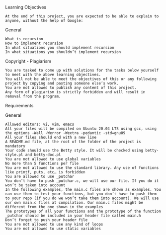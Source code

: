 Learning Objectives

	At the end of this project, you are expected to be able to explain to anyone, without the help of Google:

General

	What is recursion
	How to implement recursion
	In what situations you should implement recursion
	In what situations you shouldn’t implement recursion

Copyright - Plagiarism

	You are tasked to come up with solutions for the tasks below yourself to meet with the above learning objectives.
	You will not be able to meet the objectives of this or any following project by copying and pasting someone else’s work.
	You are not allowed to publish any content of this project.
	Any form of plagiarism is strictly forbidden and will result in removal from the program.

Requirements

General

	Allowed editors: vi, vim, emacs
	All your files will be compiled on Ubuntu 20.04 LTS using gcc, using the options -Wall -Werror -Wextra -pedantic -std=gnu89
	All your files should end with a new line
	A README.md file, at the root of the folder of the project is mandatory
	Your code should use the Betty style. It will be checked using betty-style.pl and betty-doc.pl
	You are not allowed to use global variables
	No more than 5 functions per file
	You are not allowed to use the standard library. Any use of functions like printf, puts, etc… is forbidden
	You are allowed to use _putchar
	You don’t have to push _putchar.c, we will use our file. If you do it won’t be taken into account
	In the following examples, the main.c files are shown as examples. You can use them to test your functions, but you don’t have to push them to your repo (if you do we won’t take them into account). We will use our own main.c files at compilation. Our main.c files might be different from the one shown in the examples
	The prototypes of all your functions and the prototype of the function _putchar should be included in your header file called main.h
	Don’t forget to push your header file
	You are not allowed to use any kind of loops
	You are not allowed to use static variables
